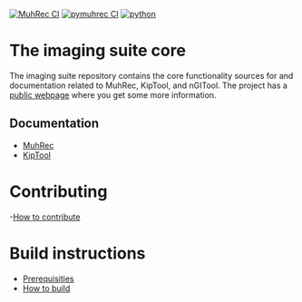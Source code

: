 [![MuhRec CI](https://github.com/neutronimaging/imagingsuite/actions/workflows/Build-multi-OS.yml/badge.svg)](https://github.com/neutronimaging/imagingsuite/actions/workflows/Build-multi-OS.yml)
[![pymuhrec CI](https://github.com/neutronimaging/imagingsuite/actions/workflows/Build-wheels.yml/badge.svg)](https://github.com/neutronimaging/imagingsuite/actions/workflows/Build-wheels.yml)
[![python](https://img.shields.io/badge/Python-3.7%20%7C%203.8%20%7C%203.9%20%7C%203.10%20%7C%203.11%20%7C%203.12-3776AB.svg?style=flat&logo=python&logoColor=white)](https://www.python.org)
# The imaging suite core
The imaging suite repository contains the core functionality sources for and documentation related to MuhRec, KipTool, and nGITool.
The project has a [public webpage](https://neutronimaging.github.io/) where you get some more information.

## Documentation
- [MuhRec](https://github.com/neutronimaging/imagingsuite/wiki/User-manual-MuhRec)
- [KipTool](https://github.com/neutronimaging/imagingsuite/wiki/User-manual-KipTool)

# Contributing
-[How to contribute](https://github.com/neutronimaging/imagingsuite/blob/master/CONTRIBUTING.md)

# Build instructions
- [Prerequisities](https://github.com/neutronimaging/imagingsuite/wiki/Prerequisites-for-building)
- [How to build](https://github.com/neutronimaging/imagingsuite/wiki/Build-instructions)





